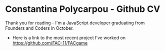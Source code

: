 # Constantina Polycarpou - Github CV

Thank you for reading - I'm a JavaScript developer graduating from Founders and Coders in October.

* Here is a link to the most recent project I've worked on https://github.com/FAC-11/FACgame
